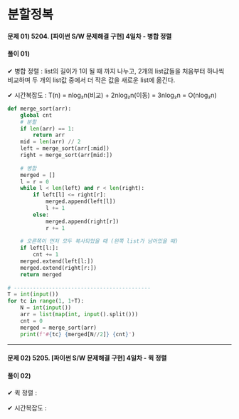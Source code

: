 # 분할정복

#### 문제 01) 5204. [파이썬 S/W 문제해결 구현] 4일차 - 병합 정렬

#### 풀이 01) 

✔ 병합 정렬 : list의 길이가 1이 될 때 까지 나누고, 2개의 list값들을 처음부터 하나씩 비교하며 두 개의 list값 중에서 더 작은 값을 새로운 list에 옮긴다. 

✔ 시간복잡도 : T(n) = nlog₂n(비교) + 2nlog₂n(이동) = 3nlog₂n = O(nlog₂n)

``` python
def merge_sort(arr):
    global cnt
    # 분할
    if len(arr) == 1:
        return arr
    mid = len(arr) // 2
    left = merge_sort(arr[:mid])
    right = merge_sort(arr[mid:])
 
    # 병합
    merged = []
    l = r = 0
    while l < len(left) and r < len(right):
        if left[l] <= right[r]:
            merged.append(left[l])
            l += 1
        else:
            merged.append(right[r])
            r += 1
            
    # 오른쪽이 먼저 모두 복사되었을 때 (왼쪽 list가 남아있을 때)
    if left[l:]:
        cnt += 1
    merged.extend(left[l:])
    merged.extend(right[r:])
    return merged
 
# -------------------------------------------
T = int(input())
for tc in range(1, 1+T):
    N = int(input())
    arr = list(map(int, input().split()))
    cnt = 0
    merged = merge_sort(arr)
    print(f'#{tc} {merged[N//2]} {cnt}')
```

---

#### 문제 02) 5205. [파이썬 S/W 문제해결 구현] 4일차 - 퀵 정렬

#### 풀이 02) 

✔ 퀵 정렬 : 

✔ 시간복잡도 :

```python

```







